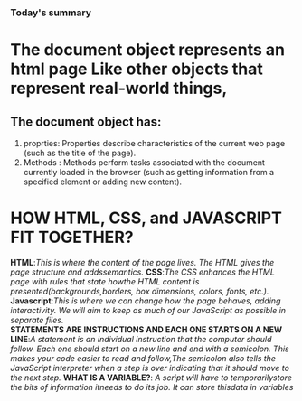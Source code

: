 ### Today's summary
# The document object represents an html page Like other objects that represent real-world things,
## The document object has:
1. proprties: Properties describe characteristics of the current web page (such as the title of the page). 
2. Methods : Methods perform tasks associated with the document currently loaded in the browser (such as getting information from a specified element or adding new content).

# HOW HTML, CSS, and JAVASCRIPT FIT TOGETHER?
**HTML**:*This is where the content of the page lives. The HTML gives the page structure and addssemantics.*
**CSS**:*The CSS enhances the HTML page with rules that state howthe HTML content is presented(backgrounds,borders, box dimensions, colors, fonts, etc.).*
**Javascript**:*This is where we can change how the page behaves, adding interactivity. We will aim to keep as much of our JavaScript as possible in separate files.*  
**STATEMENTS ARE INSTRUCTIONS AND EACH ONE STARTS ON A NEW LINE**:*A statement is an individual instruction that the computer should follow. Each one should start on a new line and end with a semicolon. This makes your code easier to read and follow,The semicolon also tells the JavaScript interpreter when a step is over indicating that it should move to the next step.* 
**WHAT IS A VARIABLE?**: *A script will have to temporarilystore the bits of information itneeds to do its job. It can store thisdata in variables*
